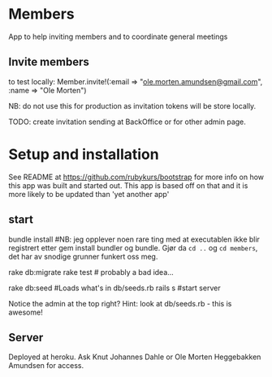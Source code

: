 # Members

App to help inviting members and to coordinate general meetings

## Invite members

to test locally:
Member.invite!(:email => "ole.morten.amundsen@gmail.com", :name => "Ole Morten")

NB: do not use this for production as invitation tokens will be store locally.

TODO: create invitation sending at BackOffice or for other admin page.

# Setup and installation

See README at https://github.com/rubykurs/bootstrap for more info on how this app was built and started out. This app is based off on that and it is more likely to be updated than 'yet another app'

## start
bundle install  #NB: jeg opplever noen rare ting med at executablen ikke blir registrert etter gem install bundler og bundle. Gjør da `cd ..` og `cd members`, det har av snodige grunner funkert oss meg.

rake db:migrate
rake test # probably a bad idea...

rake db:seed #Loads what's in db/seeds.rb
rails s #start server

Notice the admin at the top right? Hint: look at db/seeds.rb - this is awesome!



## Server
Deployed at heroku. Ask Knut Johannes Dahle or Ole Morten Heggebakken Amundsen for access.